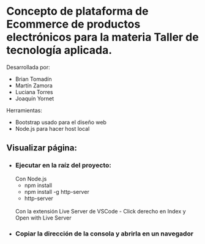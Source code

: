 # Concepto de plataforma de Ecommerce de productos electrónicos para la materia Taller de tecnología aplicada.

Desarrollada por:
- Brian Tomadín
- Martín Zamora
- Luciana Torres
- Joaquín Yornet

Herramientas:
- Bootstrap usado para el diseño web
- Node.js para hacer host local

## Visualizar página:

- ### Ejecutar en la raíz del proyecto:
  Con Node.js
  - npm install
  - npm install -g http-server
  - http-server
  <br>
  Con la extensión Live Server de VSCode
  - Click derecho en Index y Open with Live Server
- ### Copiar la dirección de la consola y abrirla en un navegador

